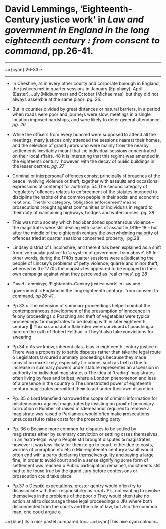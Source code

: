 # David Lemmings, ‘Eighteenth-Century justice work’ in _Law and government in England in the long eighteenth century : from consent to command_, pp.26-41.
--- 
~={cyan} 26-33=~
___
- In Cheshire, as in every other county and corporate borough in England, the justices met in quarter sessions in January (Epiphany), April (Easter), July (Midsummer) and October (Michaelmas), but they did not always assemble at the same place. _pg. 26._
- But in counties divided by great distances or natural barriers, in a period when roads were poor and journeys were slow, meetings in a single location imposed hardships, and were likely to deter general attendance. _pg. 26_
- While the ofﬁcers from every hundred were supposed to attend all the meetings, many justices only attended the sessions nearest their homes, and the selection of grand jurors who were mainly from the nearby settlements inevitably meant that the individual sessions concentrated on their local affairs. 48 It is interesting that this regime was amended in the eighteenth century, however, with the decay of public buildings in the lesser centres. _pg. 27_
- Criminal or interpersonal’ offences consist principally of breaches of the peace involving violence or theft, together with assaults and occasional expressions of contempt for authority. 54 The second category of ‘regulatory’ offences relates to enforcement of the statutes intended to discipline the habits of the common people in their social and economic relations. The third category, ‘obligation enforcement’ means prosecutions brought against communities or individuals in regard to their duty of maintaining highways, bridges and watercourses. _pg. 28_
- This was not a society which had abandoned spontaneous violence – the magistrates were still dealing with cases of assault in 1816– 18 – but after the middle of the eighteenth century the overwhelming majority of offences tried at quarter sessions concerned property, _pg.28 _
- Lindsey district of Lincolnshire, and there it has been explained as a shift from ‘vernacular justice’ to ‘a system of government from above’. 59 In other words, during the 1740s quarter sessions were adjudicating the people of Lindsey’s problems of petty violence, quarrel and minor theft, whereas by the 1770s the magistrates appeared to be engaged in their own campaign against what they perceived as ‘real crimes’. _pg.28_
- David Lemmings, ‘Eighteenth-Century justice work’ in Law and government in England in the long eighteenth century : from consent to command, p*p.26-41*.

-	Pp 33
o	The extension of summary proceedings helped combat the contemporaneous development of the presumption of innocence in felony proceedings
o	Poaching and theft of vegetables were typical proceedings for magistrates to be dealing with in later eighteenth century
	Thomas and John Baimsden were convicted of poaching a hare on the oath of Robert Feltham
o	They’d also take convictions for swearing
-	Pp.34
o	As we know, inherent class bias in eighteenth century justice
o	There was a propensity to settle disputes rather than take the legal route
o	Legislators favoured summary proceedings because they made conviction more likely, especially for crimes such as theft
o	Due to increase in summary powers under stature represented an ascension in authority for individual magistrates
o	The idea of ‘trading’ magistrates often living by fees and bribes, where a London phenomenon and less of a presence in the country
o	The unrestricted power of eighteenth century magistrates permitted them to act under their own discretion
-	Pp. 35
o	Lord Mansfield narrowed the scope of criminal information for misdemeanour against magistrates by insisting on proof of pecuniary corruption
o	Number of raised misdemeanour required to remove a magistrate was raised
o	Parliament would often make prosecutions unsuccessful to raise costs for the prosecuting party 
-	Pp. 36
o	Became more common for disputes to be settled by magistrates either by summary conviction or settling cases themselves in an ‘extra-legal’ way
o	People still brought disputes to magistrates, however it was less likely for them to go to court, either due to costs, worries of corruption etc etc
o	Mid-eighteenth century assault would often end with a party declaring themselves guilty and paying a large fine, in order to avoid court and in a sense signifying some form of settlement was reached
o	Public participation remained, indictments still had to be found true by the grand Jury before confessions or prosecution could take place
-	Pp.37
o	Despite expectations, greater gentry would often try to disassociate with their responsibility as rural JP’s, not wanting to involve themselves in the problems of the poor
o	They would often take no action at all to discourage these legal proceedings
o	JPs where both disconnected from the courts and the rule of law, but also the common man, one could argue
o


~={blue} its a nice pastel compared to=~ ~={cyan}This nice cyan colour=~
